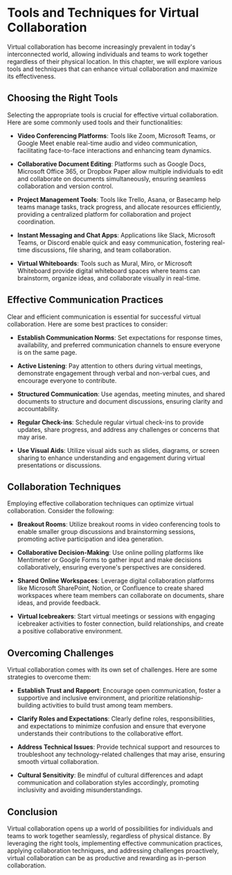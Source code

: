 Tools and Techniques for Virtual Collaboration
=======================================================

Virtual collaboration has become increasingly prevalent in today's interconnected world, allowing individuals and teams to work together regardless of their physical location. In this chapter, we will explore various tools and techniques that can enhance virtual collaboration and maximize its effectiveness.

Choosing the Right Tools
------------------------

Selecting the appropriate tools is crucial for effective virtual collaboration. Here are some commonly used tools and their functionalities:

* **Video Conferencing Platforms**: Tools like Zoom, Microsoft Teams, or Google Meet enable real-time audio and video communication, facilitating face-to-face interactions and enhancing team dynamics.

* **Collaborative Document Editing**: Platforms such as Google Docs, Microsoft Office 365, or Dropbox Paper allow multiple individuals to edit and collaborate on documents simultaneously, ensuring seamless collaboration and version control.

* **Project Management Tools**: Tools like Trello, Asana, or Basecamp help teams manage tasks, track progress, and allocate resources efficiently, providing a centralized platform for collaboration and project coordination.

* **Instant Messaging and Chat Apps**: Applications like Slack, Microsoft Teams, or Discord enable quick and easy communication, fostering real-time discussions, file sharing, and team collaboration.

* **Virtual Whiteboards**: Tools such as Mural, Miro, or Microsoft Whiteboard provide digital whiteboard spaces where teams can brainstorm, organize ideas, and collaborate visually in real-time.

Effective Communication Practices
---------------------------------

Clear and efficient communication is essential for successful virtual collaboration. Here are some best practices to consider:

* **Establish Communication Norms**: Set expectations for response times, availability, and preferred communication channels to ensure everyone is on the same page.

* **Active Listening**: Pay attention to others during virtual meetings, demonstrate engagement through verbal and non-verbal cues, and encourage everyone to contribute.

* **Structured Communication**: Use agendas, meeting minutes, and shared documents to structure and document discussions, ensuring clarity and accountability.

* **Regular Check-ins**: Schedule regular virtual check-ins to provide updates, share progress, and address any challenges or concerns that may arise.

* **Use Visual Aids**: Utilize visual aids such as slides, diagrams, or screen sharing to enhance understanding and engagement during virtual presentations or discussions.

Collaboration Techniques
------------------------

Employing effective collaboration techniques can optimize virtual collaboration. Consider the following:

* **Breakout Rooms**: Utilize breakout rooms in video conferencing tools to enable smaller group discussions and brainstorming sessions, promoting active participation and idea generation.

* **Collaborative Decision-Making**: Use online polling platforms like Mentimeter or Google Forms to gather input and make decisions collaboratively, ensuring everyone's perspectives are considered.

* **Shared Online Workspaces**: Leverage digital collaboration platforms like Microsoft SharePoint, Notion, or Confluence to create shared workspaces where team members can collaborate on documents, share ideas, and provide feedback.

* **Virtual Icebreakers**: Start virtual meetings or sessions with engaging icebreaker activities to foster connection, build relationships, and create a positive collaborative environment.

Overcoming Challenges
---------------------

Virtual collaboration comes with its own set of challenges. Here are some strategies to overcome them:

* **Establish Trust and Rapport**: Encourage open communication, foster a supportive and inclusive environment, and prioritize relationship-building activities to build trust among team members.

* **Clarify Roles and Expectations**: Clearly define roles, responsibilities, and expectations to minimize confusion and ensure that everyone understands their contributions to the collaborative effort.

* **Address Technical Issues**: Provide technical support and resources to troubleshoot any technology-related challenges that may arise, ensuring smooth virtual collaboration.

* **Cultural Sensitivity**: Be mindful of cultural differences and adapt communication and collaboration styles accordingly, promoting inclusivity and avoiding misunderstandings.

Conclusion
----------

Virtual collaboration opens up a world of possibilities for individuals and teams to work together seamlessly, regardless of physical distance. By leveraging the right tools, implementing effective communication practices, applying collaboration techniques, and addressing challenges proactively, virtual collaboration can be as productive and rewarding as in-person collaboration.
